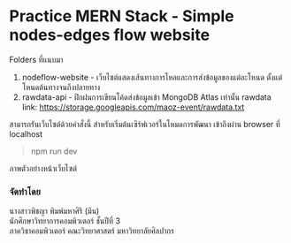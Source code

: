 # Practice MERN Stack - Simple nodes-edges flow website
Folders ที่แนบมา
1) nodeflow-website - เว็บไซต์แสดงเส้นทางการไหลและการส่งข้อมูลของแต่ละโหนด ตั้งแต่โหนดต้นทางจนถึงปลายทาง <br>
2) rawdata-api - ฝึกฝนการเขียนโค้ดส่งข้อมูลเข้า MongoDB Atlas เท่านั้น
rawdata link: https://storage.googleapis.com/maoz-event/rawdata.txt

สามารถรันเว็บไซต์ด้วยคำสั่งนี้ สำหรับเริ่มต้นเซิร์ฟเวอร์ในโหมดการพัฒนา เข้าถึงผ่าน browser ที่ localhost
>npm run dev

ภาพตัวอย่างหน้าเว็บไซต์

### จัดทำโดย
นางสาวพิชญา พิมพ์มหาศิริ (มีน) <br>
นักศึกษาวิทยาการคอมพิวเตอร์ ชั้นปีที่ 3 <br>
ภาควิชาคอมพิวเตอร์ คณะวิทยาศาสตร์ มหาวิทยาลัยศิลปากร
